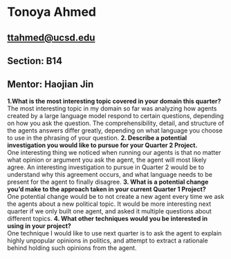 # Tonoya Ahmed <br>
## ttahmed@ucsd.edu <br>

## Section: B14 <br>
## Mentor: Haojian Jin <br>

**1.What is the most interesting topic covered in your domain this quarter?** \
The most interesting topic in my domain so far was analyzing how agents created by a large language model respond to certain questions, depending on how you ask the question. The comprehensibility, detail, and structure of the agents answers differ greatly, depending on what language you choose to use in the phrasing of your question.
**2. Describe a potential investigation you would like to pursue for your Quarter 2 Project.** \
One interesting thing we noticed when running our agents is that no matter what opinion or argument you ask the agent, the agent will most likely agree. An interesting investigation to pursue in Quarter 2 would be to understand why this agreement occurs, and what language needs to be present for the agent to finally disagree. 
**3. What is a potential change you’d make to the approach taken in your current Quarter 1 Project?**\
One potential change would be to not create a new agent every time we ask the agents about a new political topic. It would be more interesting next quarter if we only built one agent, and asked it multiple questions about different topics. 
**4. What other techniques would you be interested in using in your project?** \
One technique I would like to use next quarter is to ask the agent to explain highly unpopular opinions in politics, and attempt to extract a rationale behind holding such opinions from the agent. 
